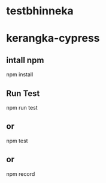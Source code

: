 # testbhinneka

# kerangka-cypress
## intall npm
npm install

## Run Test
npm run test

## or
npm test

## or
npm record
